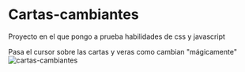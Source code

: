 # Cartas-cambiantes
Proyecto en el que pongo a prueba habilidades de css y javascript

Pasa el cursor sobre las cartas y veras como cambian "mágicamente"
![cartas-cambiantes](https://user-images.githubusercontent.com/54075687/135490684-4c52b4eb-aa98-4387-b5b4-1615902f6173.png)
